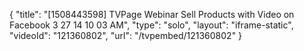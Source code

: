 {
    "title": "[1508443598] TVPage Webinar  Sell Products with Video on Facebook 3 27 14 10 03 AM",
    "type": "solo",
    "layout": "iframe-static",
    "videoId": "121360802",
    "url": "\/tvpembed\/121360802"
}